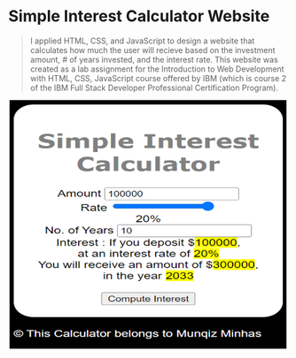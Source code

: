 # Simple Interest Calculator Website
> I applied HTML, CSS, and JavaScript to design a website that calculates how much the user will recieve
  based on the investment amount, # of years invested, and the interest rate. This website was created as a 
  lab assignment for the Introduction to Web Development with HTML, CSS, JavaScript course offered by IBM 
  (which is course 2 of the IBM Full Stack Developer Professional Certification Program).

<p align="center">

  <img src="./Images/website_image.png" alt="credit risk image" height = 450 width = 500>

</p>